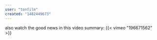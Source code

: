 ```yaml
---
user: "tonfilm"
created: "1482449673"
---
```


also watch the good news in this video summary:
{{< vimeo "196671562" >}}
